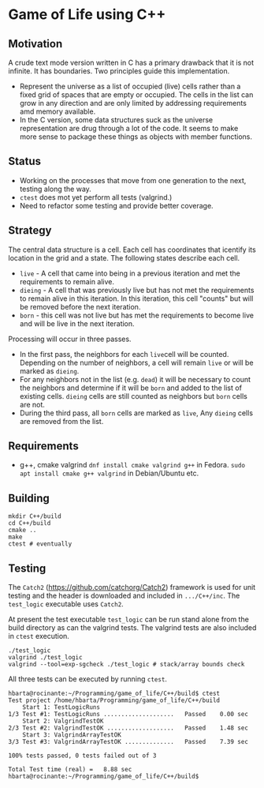 # Game of Life using C++

## Motivation

A crude text mode version written in C has a primary drawback that it is not infinite. It has boundaries. Two principles guide this implementation.

* Represent the universe as a list of occupied (live) cells rather than a fixed grid of spaces that are empty or occupied. The cells in the list can grow in any direction and are only limited by addressing requirements amd memory available.
* In the C version, some data structures suck as the universe representation are drug through a lot of the code. It seems to make more sense to package these things as objects with member functions.

## Status

* Working on the processes that move from one generation to the next, testing along the way.
* `ctest` does mot yet perform all tests (valgrind.)
* Need to refactor some testing and provide better coverage.

## Strategy

The central data structure is a cell. Each cell has coordinates that icentify its location in the grid and a state. The following states describe each cell.

* `live` - A cell that came into being in a previous iteration and met the requirements to remain alive.
* `dieing` - A cell that was previously live but has not met the requirements to remain alive in this iteration. In this iteration, this cell "counts" but will be removed before the next iteration.
* `born` - this cell was not live but has met the requirements to become live and will be live in the next iteration.

Processing will occur in three passes.

* In the first pass, the neighbors for each `live`cell will be counted. Depending on the number of neighbors, a cell will remain `live` or will be marked as `dieing`.
* For any neighbors not in the list (e.g. `dead`) it will be necessary to count the neighbors and determine if it will be `born` and added to the list of existing cells. `dieing` cells are still counted as neighbors but `born` cells are not.
* During the third pass, all `born` cells are marked as `live`, Any `dieing` cells are removed from the list.

## Requirements

* g++, cmake valgrind `dnf install cmake valgrind g++` in Fedora. `sudo apt install cmake g++ valgrind` in Debian/Ubuntu etc.

## Building

```text
mkdir C++/build
cd C++/build
cmake ..
make
ctest # eventually
```

## Testing

The `Catch2` (https://github.com/catchorg/Catch2) framework is used for unit testing and the header is downloaded and included in `.../C++/inc`. The `test_logic` executable uses `Catch2`.

At present the test executable `test_logic` can be run stand alone from the build directory as can the valgrind tests. The valgrind tests are also included in `ctest` execution.

```text
./test_logic
valgrind ./test_logic
valgrind --tool=exp-sgcheck ./test_logic # stack/array bounds check

```

All three tests can be executed by running `ctest`.

```text
hbarta@rocinante:~/Programming/game_of_life/C++/build$ ctest
Test project /home/hbarta/Programming/game_of_life/C++/build
    Start 1: TestLogicRuns
1/3 Test #1: TestLogicRuns ....................   Passed    0.00 sec
    Start 2: ValgrindTestOK
2/3 Test #2: ValgrindTestOK ...................   Passed    1.48 sec
    Start 3: ValgrindArrayTestOK
3/3 Test #3: ValgrindArrayTestOK ..............   Passed    7.39 sec

100% tests passed, 0 tests failed out of 3

Total Test time (real) =   8.88 sec
hbarta@rocinante:~/Programming/game_of_life/C++/build$ 
```
